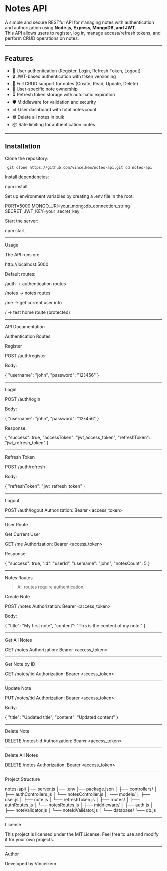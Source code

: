 # Notes API

A simple and secure RESTful API for managing notes with authentication and authorization using **Node.js, Express, MongoDB, and JWT**.  
This API allows users to register, log in, manage access/refresh tokens, and perform CRUD operations on notes.

---

## Features

- 🔑 User authentication (Register, Login, Refresh Token, Logout)
- 🔒 JWT-based authentication with token versioning
- 📝 Full CRUD support for notes (Create, Read, Update, Delete)
- 👤 User-specific note ownership
- ⏳ Refresh token storage with automatic expiration
- 🛡️ Middleware for validation and security
- 📊 User dashboard with total notes count
- 🗑️ Delete all notes in bulk
- 📦 Rate limiting for authentication routes

---

## Installation

Clone the repository:

`
git clone https://github.com/vinceikem/notes-api.git
cd notes-api`

Install dependencies:

npm install

Set up environment variables by creating a .env file in the root:

PORT=5000
MONGO_URI=your_mongodb_connection_string
SECRET_JWT_KEY=your_secret_key

Start the server:

npm start


---

Usage

The API runs on:

http://localhost:5000

Default routes:

/auth → authentication routes

/notes → notes routes

/me → get current user info

/ → test home route (protected)



---

API Documentation

Authentication Routes

Register

POST /auth/register

Body:

{
  "username": "john",
  "password": "123456"
}


---

Login

POST /auth/login

Body:

{
  "username": "john",
  "password": "123456"
}

Response:

{
  "success": true,
  "accessToken": "jwt_access_token",
  "refreshToken": "jwt_refresh_token"
}


---

Refresh Token

POST /auth/refresh

Body:

{
  "refreshToken": "jwt_refresh_token"
}


---

Logout

POST /auth/logout
Authorization: Bearer <access_token>


---

User Route

Get Current User

GET /me
Authorization: Bearer <access_token>

Response:

{
  "success": true,
  "id": "userId",
  "username": "john",
  "notesCount": 5
}


---

Notes Routes

> All routes require authentication.



Create Note

POST /notes
Authorization: Bearer <access_token>

Body:

{
  "title": "My first note",
  "content": "This is the content of my note."
}


---

Get All Notes

GET /notes
Authorization: Bearer <access_token>


---

Get Note by ID

GET /notes/:id
Authorization: Bearer <access_token>


---

Update Note

PUT /notes/:id
Authorization: Bearer <access_token>

Body:

{
  "title": "Updated title",
  "content": "Updated content"
}


---

Delete Note

DELETE /notes/:id
Authorization: Bearer <access_token>


---

Delete All Notes

DELETE /notes
Authorization: Bearer <access_token>


---

Project Structure

notes-api/
│── server.js
│── .env
│── package.json
│
├── controllers/
│   ├── authControllers.js
│   └── notesController.js
│
├── models/
│   ├── user.js
│   ├── note.js
│   └── refreshToken.js
│
├── routes/
│   ├── authRoutes.js
│   └── notesRoutes.js
│
├── middleware/
│   ├── auth.js
│   ├── noteValidator.js
│   └── noteIdValidator.js
│
└── database/
    └── db.js


---

License

This project is licensed under the MIT License.
Feel free to use and modify it for your own projects.


---

Author

Developed by Vinceikem
